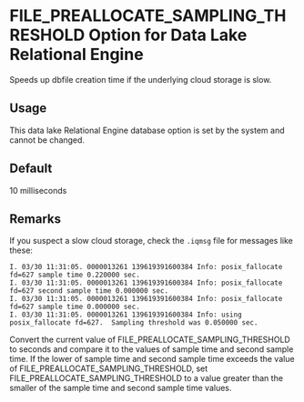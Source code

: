 <!-- loioc704888fb2bf47e99908498ed1d9f042 -->

# FILE\_PREALLOCATE\_SAMPLING\_THRESHOLD Option for Data Lake Relational Engine

Speeds up dbfile creation time if the underlying cloud storage is slow.



<a name="loioc704888fb2bf47e99908498ed1d9f042__section_rv2_mvs_swb"/>

## Usage

This data lake Relational Engine database option is set by the system and cannot be changed.



<a name="loioc704888fb2bf47e99908498ed1d9f042__section_w4t_f2c_mz"/>

## Default

10 milliseconds



<a name="loioc704888fb2bf47e99908498ed1d9f042__section_yz5_32c_mz"/>

## Remarks

If you suspect a slow cloud storage, check the `.iqmsg` file for messages like these:

```
I. 03/30 11:31:05. 0000013261 139619391600384 Info: posix_fallocate fd=627 sample time 0.220000 sec.
I. 03/30 11:31:05. 0000013261 139619391600384 Info: posix_fallocate fd=627 second sample time 0.000000 sec.
I. 03/30 11:31:05. 0000013261 139619391600384 Info: posix_fallocate fd=627 sample time 0.000000 sec.
I. 03/30 11:31:05. 0000013261 139619391600384 Info: using posix_fallocate fd=627.  Sampling threshold was 0.050000 sec.

```

Convert the current value of FILE\_PREALLOCATE\_SAMPLING\_THRESHOLD to seconds and compare it to the values of sample time and second sample time. If the lower of sample time and second sample time exceeds the value of FILE\_PREALLOCATE\_SAMPLING\_THRESHOLD, set FILE\_PREALLOCATE\_SAMPLING\_THRESHOLD to a value greater than the smaller of the sample time and second sample time values.

